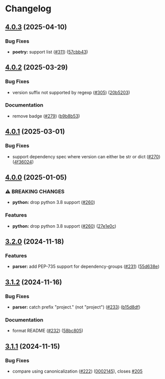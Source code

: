 # Changelog

## [4.0.3](https://github.com/fredrikaverpil/creosote/compare/v4.0.2...v4.0.3) (2025-04-10)


### Bug Fixes

* **poetry:** support list ([#311](https://github.com/fredrikaverpil/creosote/issues/311)) ([57cbb43](https://github.com/fredrikaverpil/creosote/commit/57cbb43588c06f3789092ebc380e2fc2d345bab2))

## [4.0.2](https://github.com/fredrikaverpil/creosote/compare/v4.0.1...v4.0.2) (2025-03-29)


### Bug Fixes

* version suffix not supported by regexp ([#305](https://github.com/fredrikaverpil/creosote/issues/305)) ([20b5203](https://github.com/fredrikaverpil/creosote/commit/20b5203cc27875d85cfc11e111effad199aeba98))


### Documentation

* remove badge ([#279](https://github.com/fredrikaverpil/creosote/issues/279)) ([b9b8b53](https://github.com/fredrikaverpil/creosote/commit/b9b8b53aacd089d463ca2925f0baac38e3798c20))

## [4.0.1](https://github.com/fredrikaverpil/creosote/compare/v4.0.0...v4.0.1) (2025-03-01)


### Bug Fixes

* support dependency spec where version can either be str or dict ([#270](https://github.com/fredrikaverpil/creosote/issues/270)) ([4f36024](https://github.com/fredrikaverpil/creosote/commit/4f360248fedde8aff44b9241a1fd746f6de5bdeb))

## [4.0.0](https://github.com/fredrikaverpil/creosote/compare/v3.2.0...v4.0.0) (2025-01-05)


### ⚠ BREAKING CHANGES

* **python:** drop python 3.8 support ([#260](https://github.com/fredrikaverpil/creosote/issues/260))

### Features

* **python:** drop python 3.8 support ([#260](https://github.com/fredrikaverpil/creosote/issues/260)) ([27e1e0c](https://github.com/fredrikaverpil/creosote/commit/27e1e0c70231633ceec268e8d61e0254070e8860))

## [3.2.0](https://github.com/fredrikaverpil/creosote/compare/v3.1.2...v3.2.0) (2024-11-18)


### Features

* **parser:** add PEP-735 support for dependency-groups ([#231](https://github.com/fredrikaverpil/creosote/issues/231)) ([55d638e](https://github.com/fredrikaverpil/creosote/commit/55d638e57eb9c5eb2b75d3571397a70c919bd025))

## [3.1.2](https://github.com/fredrikaverpil/creosote/compare/v3.1.1...v3.1.2) (2024-11-16)


### Bug Fixes

* **parser:** catch prefix "project." (not "project") ([#233](https://github.com/fredrikaverpil/creosote/issues/233)) ([b15d8df](https://github.com/fredrikaverpil/creosote/commit/b15d8df89d476a73937f57b544824cc71e65b070))


### Documentation

* format README ([#232](https://github.com/fredrikaverpil/creosote/issues/232)) ([58bc805](https://github.com/fredrikaverpil/creosote/commit/58bc80570b3f015bbd89aac7cea628e2ccd7810f))

## [3.1.1](https://github.com/fredrikaverpil/creosote/compare/v3.1.0...v3.1.1) (2024-11-15)


### Bug Fixes

* compare using canonicalization ([#222](https://github.com/fredrikaverpil/creosote/issues/222)) ([0002145](https://github.com/fredrikaverpil/creosote/commit/0002145a207167442a185bd283f0dbe40a01cf82)), closes [#205](https://github.com/fredrikaverpil/creosote/issues/205)
